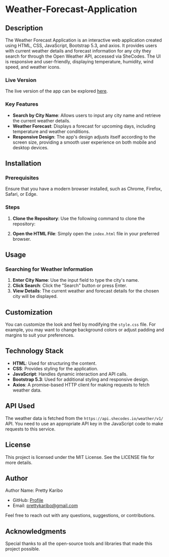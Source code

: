 # Weather-Forecast-Application

## Description

The Weather Forecast Application is an interactive web application created using HTML, CSS, JavaScript, Bootstrap 5.3, and axios. It provides users with current weather details and forecast information for any city they search for through the Open Weather API, accessed via SheCodes. The UI is responsive and user-friendly, displaying temperature, humidity, wind speed, and weather icons.

### Live Version

The live version of the app can be explored [here](https://weather-forecast-8a027d.netlify.app).

### Key Features
- **Search by City Name**: Allows users to input any city name and retrieve the current weather details.
- **Weather Forecast**: Displays a forecast for upcoming days, including temperature and weather conditions.
- **Responsive Design**: The app's design adjusts itself according to the screen size, providing a smooth user experience on both mobile and desktop devices.

## Installation

### Prerequisites

Ensure that you have a modern browser installed, such as Chrome, Firefox, Safari, or Edge.

### Steps

1. **Clone the Repository**: Use the following command to clone the repository:

2. **Open the HTML File**: Simply open the `index.html` file in your preferred browser.

## Usage

### Searching for Weather Information

1. **Enter City Name**: Use the input field to type the city's name.
2. **Click Search**: Click the "Search" button or press Enter.
3. **View Details**: The current weather and forecast details for the chosen city will be displayed.

## Customization

You can customize the look and feel by modifying the `style.css` file. For example, you may want to change background colors or adjust padding and margins to suit your preferences.

## Technology Stack

- **HTML**: Used for structuring the content.
- **CSS**: Provides styling for the application.
- **JavaScript**: Handles dynamic interaction and API calls.
- **Bootstrap 5.3**: Used for additional styling and responsive design.
- **Axios**: A promise-based HTTP client for making requests to fetch weather data.

## API Used

The weather data is fetched from the `https://api.shecodes.io/weather/v1/` API. You need to use an appropriate API key in the JavaScript code to make requests to this service.

## License

This project is licensed under the MIT License. See the LICENSE file for more details.

## Author

Author Name: Pretty Karibo

- GitHub: [Profile](https://github.com/Pretty1111)
- Email: prettykaribo@gmail.com

Feel free to reach out with any questions, suggestions, or contributions.

## Acknowledgments

Special thanks to all the open-source tools and libraries that made this project possible.



